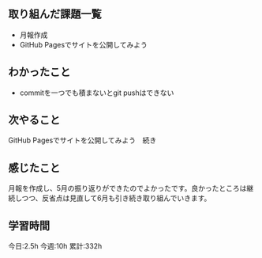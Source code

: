 ## 取り組んだ課題一覧
- 月報作成
- GitHub Pagesでサイトを公開してみよう
	
## わかったこと
- commitを一つでも積まないとgit pushはできない



## 次やること
GitHub Pagesでサイトを公開してみよう　続き
	
## 感じたこと
月報を作成し、5月の振り返りができたのでよかったです。良かったところは継続しつつ、反省点は見直して6月も引き続き取り組んでいきます。


## 学習時間
今日:2.5h
今週:10h 
累計:332h